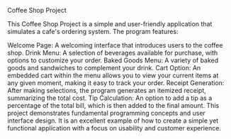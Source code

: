 Coffee Shop Project

This Coffee Shop Project is a simple and user-friendly application that simulates a cafe's ordering system. The program features:

Welcome Page: A welcoming interface that introduces users to the coffee shop.
Drink Menu: A selection of beverages available for purchase, with options to customize your order.
Baked Goods Menu: A variety of baked goods and sandwiches to complement your drink.
Cart Option: An embedded cart within the menu allows you to view your current items at any given moment, making it easy to track your order.
Receipt Generation: After making selections, the program generates an itemized receipt, summarizing the total cost.
Tip Calculation: An option to add a tip as a percentage of the total bill, which is then added to the final amount.
This project demonstrates fundamental programming concepts and user interface design.
It is an excellent example of how to create a simple yet functional application with a focus on usability and customer experience.
